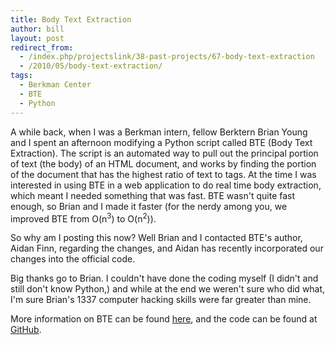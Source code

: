 ```yaml
---
title: Body Text Extraction
author: bill
layout: post
redirect_from:
  - /index.php/projectslink/38-past-projects/67-body-text-extraction
  - /2010/05/body-text-extraction/
tags:
  - Berkman Center
  - BTE
  - Python
---
```

A while back, when I was a Berkman intern, fellow Berktern Brian Young and I
spent an afternoon modifying a Python script called BTE (Body Text Extraction).
The script is an automated way to pull out the principal portion of text (the
body) of an HTML document, and works by finding the portion of the document
that has the highest ratio of text to tags. At the time I was interested in
using BTE in a web application to do real time body extraction, which meant I
needed something that was fast. BTE wasn't quite fast enough, so Brian and I
made it faster (for the nerdy among you, we improved BTE from O(n<sup>3</sup>)
to O(n<sup>2</sup>)).

So why am I posting this now? Well Brian and I contacted BTE's author, Aidan
Finn, regarding the changes, and Aidan has recently incorporated our changes
into the official code.

Big thanks go to Brian. I couldn't have done the coding myself (I didn't and
still don't know Python,) and while at the end we weren't sure who did what,
I'm sure Brian's 1337 computer hacking skills were far greater than mine.

More information on BTE can be found [here][1], and the code can be found at
[GitHub][2].

 [1]: http://www.aidanf.net/archive/software/bte-body-text-extraction
 [2]: http://github.com/aidanf/BTE
